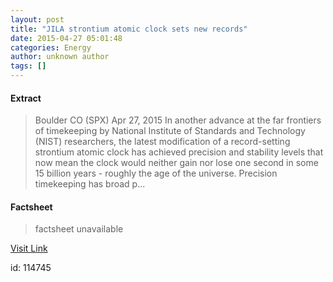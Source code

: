 ```yaml
---
layout: post
title: "JILA strontium atomic clock sets new records"
date: 2015-04-27 05:01:48
categories: Energy
author: unknown author
tags: []
---
```



#### Extract
>Boulder CO (SPX) Apr 27, 2015 In another advance at the far frontiers of timekeeping by National Institute of Standards and Technology (NIST) researchers, the latest modification of a record-setting strontium atomic clock has achieved precision and stability levels that now mean the clock would neither gain nor lose one second in some 15 billion years - roughly the age of the universe. Precision timekeeping has broad p...

#### Factsheet
>factsheet unavailable

[Visit Link](http://www.spacedaily.com/reports/JILA_strontium_atomic_clock_sets_new_records_999.html)

id:  114745


